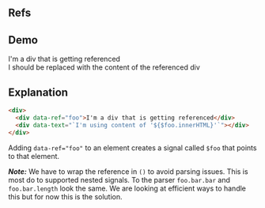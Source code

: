 ## Refs

## Demo

<div>
     <div data-ref="foo">I'm a div that is getting referenced</div>
     <div class="card bg-primary text-primary-content">
          <div class="card-body">
               <div class="card-title" data-text="`I'm using content of '${$foo.innerHTML}'`">
                    I should be replaced with the content of the referenced div
               </div>
          </div>
     </div>
</div>

## Explanation

```html
<div>
  <div data-ref="foo">I'm a div that is getting referenced</div>
  <div data-text="`I'm using content of '${$foo.innerHTML}'`"></div>
</div>
```

Adding `data-ref="foo"` to an element creates a signal called `$foo` that points to that element.

***Note:*** We have to wrap the reference in `()` to avoid parsing issues.  This is most do to supported nested signals.  To the parser `foo.bar.bar` and `foo.bar.length` look the same.  We are looking at efficient ways to handle this but for now this is the solution.

